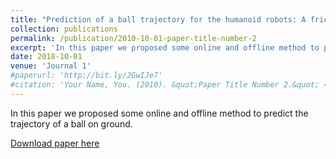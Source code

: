 ```yaml
---
title: "Prediction of a ball trajectory for the humanoid robots: A friction-based study"
collection: publications
permalink: /publication/2010-10-01-paper-title-number-2
excerpt: 'In this paper we proposed some online and offline method to predict the trajectory of a ball on ground.'
date: 2018-10-01
venue: 'Journal 1'
#paperurl: 'http://bit.ly/2GwIJe7'
#citation: 'Your Name, You. (2010). &quot;Paper Title Number 2.&quot; <i>Journal 1</i>. 1(2).'
---
```

In this paper we proposed some online and offline method to predict the trajectory of a ball on ground.

[Download paper here](http://bit.ly/2GwIJe7)
